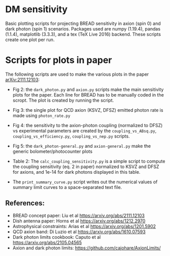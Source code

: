 # DM sensitivity
Basic plotting scripts for projecting BREAD sensitivity in axion (spin 0) and dark photon (spin 1) scenarios.
Packages used are numpy (1.19.4), pandas (1.1.4), matplotlib (3.3.3), and a tex (TeX Live 2016) backend. 
These scripts create one plot per run. 

# Scripts for plots in paper

The following scripts are used to make the various plots in the paper [arXiv:2111.12103](https://arxiv.org/abs/2111.12103):
* Fig 2: the `dark_photon.py` and `axion.py` scripts make the main sensitivity plots for the paper. Each line for BREAD has to be manually coded in the scropt. The plot is created by running the script. 
* Fig 3: the single plot for QCD axion (KSVZ, DFSZ) emitted photon rate is made using `photon_rate.py`
* Fig 4: the sensitivity to the axion-photon coupling (normalized to DFSZ) vs experimental parameters are created by the
 `coupling_vs_ABsq.py`, `coupling_vs_efficiency.py`, `coupling_vs_nep.py` scripts.
* Fig 5: the `dark_photon-general.py` and `axion-general.py` make the generic bolometer/photocounter plots

* Table 2: The `calc_coupling_sensitivity.py` is a simple script to compute the coupling sensitivity (eq. 2 in paper) normalized to KSVZ and DFSZ for axions, and 1e-14 for dark photons displayed in this table. 

* The `print_summary_curve.py` script writes out the numerical values of summary limit curves to a space-separated text file. 

## References:
* BREAD concept paper: Liu et al https://arxiv.org/abs/2111.12103
* Dish antenna paper: Horns et al https://arxiv.org/abs/1212.2970
* Astrophysical constraints: Arias et al https://arxiv.org/abs/1201.5902
* QCD axion band: Di Luzio et al https://arxiv.org/abs/1610.07593
* Dark photon limits cookbook: Caputo et al https://arxiv.org/abs/2105.04565 
* Axion and dark photon limits: https://github.com/cajohare/AxionLimits/ 